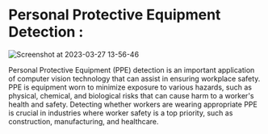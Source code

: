 # Personal Protective Equipment Detection : 
![Screenshot at 2023-03-27 13-56-46](https://user-images.githubusercontent.com/99510125/227934520-c27bad7c-54ef-4b4c-a300-0e24e6f3cec2.png)

Personal Protective Equipment (PPE) detection is an important application of computer vision technology that can assist in ensuring workplace safety. 
PPE is equipment worn to minimize exposure to various hazards, such as physical, chemical, and biological risks that can cause harm to a worker's health and safety. Detecting whether workers are wearing appropriate PPE is crucial in industries where worker safety is a top priority, such as construction, manufacturing, and healthcare.
